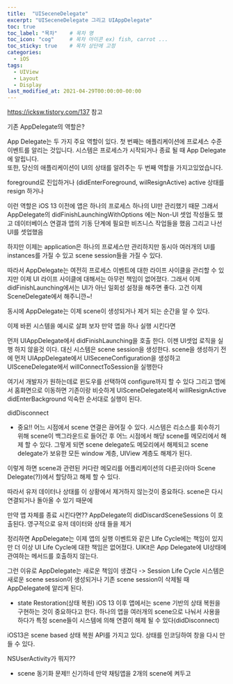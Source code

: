 ```yaml
---
title:  "UISeceneDelegate"
excerpt: "UISeceneDelegate 그리고 UIAppDelegate"
toc: true
toc_label: "목차"    # 목차 명
toc_icon: "cog"     # 목차 아이콘 ex) fish, carrot ...
toc_sticky: true    # 목차 상단에 고정
categories:
  - iOS
tags:
  - UIView
  - Layout
  - Display
last_modified_at: 2021-04-29T00:00:00-00:00
---
```


https://icksw.tistory.com/137 참고

기존 AppDelegate의 역할은? 

App Delegate는 두 가지 주요 역할이 있다. 
첫 번째는 애플리케이션에 프로세스 수준 이벤트를 알리는 것입니다.  시스템은 프로세스가 시작되거나 종료 될 때 App Delegate에 알립니다.  
또한, 당신의 애플리케이션이 UI의 상태를 알려주는 두 번째 역할을 가지고있었습니다.

foreground로 진입하거나  (didEnterForeground, wilResignActive)
active 상태를 resign 하거나

이런 역할은 iOS 13 이전에 앱은 하나의 프로세스 하나의 UI만 관리했기 때문
그래서 AppDelegate의 didFinishLaunchingWithOptions 에는 Non-UI 셋업 작성들도 했고 데이터베이스 연결과 앱의 기동 단계에 필요한 비즈니스 작업들을 했음 그리고 나선 UI를 셋업했음

하지만 이제는 application은 하나의 프로세스만 관리하지만 동시아 여러개의 UI를 instances를 가질 수 있고 scene session들을 가질 수 있다.

따라서 AppDelegate는 여전히 프로세스 이벤트에 대한 라이프 사이클을 관리할 수 있지만 이제 UI 라이프 사이클에 대해서는 아무런 책임이 없어졌다. 그래서 이제 didFinishLaunching에서는 UI가 아닌 일회성 설정을 해주면 좋다.
고건 이제 SceneDelegate에서 해주니깐~!

동시에 AppDelegate는 이제 scene이 생성되거나 제거 되는 순간을 알 수 있다.

이제 바뀐 시스템을 예시로 살펴 보자
만약 앱을 하나 실행 시킨다면

먼저 UIAppDelegate에서 didFinishLaunching을 호출 한다.
이젠 UI셋업 로직을 실행 하지 않을것 이다. 대신 시스템은 scene session을 생성한다.
scene을 생성하기 전에 먼저 UIAppDelegate에서 UISeceneConfiguration을 생성하고
UISceneDelegate에서 willConnectToSession을 실행한다

여기서 개발자가 원하는데로 윈도우를 선택하여 configure까지 할 수 있다
그리고 앱에서 홈화면으로 이동하면 기존이랑 비슷하게 UISceneDelegate에서 
willResignActive
didEnterBackground
익숙한 순서대로 실행이 된다.

didDisconnect
* 중요!! 어느 시점에서 scene 연결은 끊어질 수 있다. 
시스템은 리소스를 회수하기 위해 scene이 백그라운드로 들어간 후 어느 시점에서 해당 scene를 메모리에서 해제 할 수 있다. 그렇게 되면 scene delegate도 메모리에서 해제되고 scene delegate가 보유한 모든 window 계층, UIView 계층도 해제가 된다.

이렇게 하면 scene과 관련된 커다란 메모리를 어플리케이션의 다른곳(아마 Scene Delegate(?))에서 할당하고 해제 할 수 있다.

따라서 유저 데이터나 상태를 이 상황에서 제거하지 않는것이 중요하다. scene은 다시 연결되거나 돌아올 수 있기 때문에

만약 앱 자체를 종료 시킨다면??
AppDelegate의 didDiscardSceneSessions 이 호출된다.
영구적으로 유저 데이터와 상태 들을 제거

정리하면 AppDelegate는 이제 앱의 실행 이벤트와 같은 LIfe Cycle에는 책임이 있지만 더 이상 UI Life Cycle에 대한 책임은 없어졌다.
UIKit은 App Delegate에 UI상태에 관여하는 메서드를 호출하지 않는다.

그런 이유로 AppDelegate는 새로운 책임이 생겼다 -> Session Life Cycle
시스템은 새로운 scene session이 생성되거나 기존 scene session이 삭제될 때 AppDelegate에 알리게 된다.

* state Restoration(상태 복원)
iOS 13 이후 앱에서는 scene 기반의 상태 복원을 구현하는 것이 중요하다고 한다.
하나의 앱을 여러개의 scene으로 나눠서 사용을 하다가 특정 scene들이 시스템에 의해 연결이 해제 될 수 있다(didDisconnect)

iOS13은 scene based 상태 복원 API를 가지고 있다.
상태를 인코딩하여 창을 다시 만들 수 있다.

NSUserActivity가 뭐지??

* scene 동기화 문제!! 신기하네
만약 채팅앱을 2개의 scene에 켜두고 